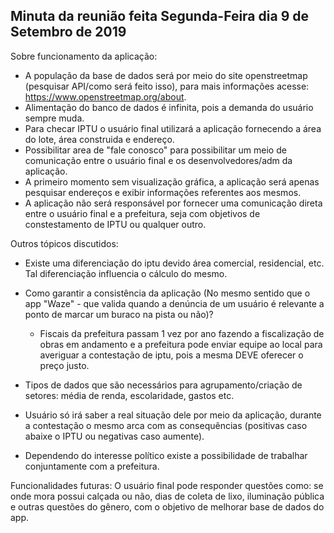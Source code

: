 ## Minuta da reunião feita Segunda-Feira dia 9 de Setembro de 2019

Sobre funcionamento da aplicação: 
- A população da base de dados será por meio do site openstreetmap (pesquisar API/como será feito isso), para mais informações acesse: https://www.openstreetmap.org/about.
- Alimentação do banco de dados é infinita, pois a demanda do usuário sempre muda.
- Para checar IPTU o usuário final utilizará a aplicação fornecendo a área do lote, área construida e endereço.
- Possibilitar area de "fale conosco" para possibilitar um meio de comunicação entre o usuário final e os desenvolvedores/adm da aplicação.
- A primeiro momento sem visualização gráfica, a aplicação será apenas pesquisar endereços e exibir informações referentes aos mesmos.
- A aplicação não será responsável por fornecer uma comunicação direta entre o usuário final e a prefeitura, seja com objetivos de constestamento de IPTU ou qualquer outro.

Outros tópicos discutidos: 
- Existe uma diferenciação do iptu devido área comercial, residencial, etc. Tal diferenciação influencia o cálculo do mesmo.
- Como garantir a consistência da aplicação (No mesmo sentido que o app "Waze" - que valida quando a denúncia de um usuário é relevante a ponto de marcar um buraco na pista ou não)?
  - Fiscais da prefeitura passam 1 vez por ano fazendo a fiscalização de obras em andamento e a prefeitura pode enviar equipe ao local para averiguar a contestação de iptu, pois a mesma DEVE oferecer o preço justo.

- Tipos de dados que são necessários para agrupamento/criação de setores: média de renda, escolaridade, gastos etc.
- Usuário só irá saber a real situação dele por meio da aplicação, durante a contestação o mesmo arca com as consequências (positivas caso abaixe o IPTU ou negativas caso aumente).
- Dependendo do interesse político existe a possibilidade de trabalhar conjuntamente com a prefeitura.

Funcionalidades futuras: 
O usuário final pode responder questões como: se onde mora possui calçada ou não, dias de coleta de lixo, iluminação pública e outras questões do gênero, com o objetivo de melhorar base de dados do app.

